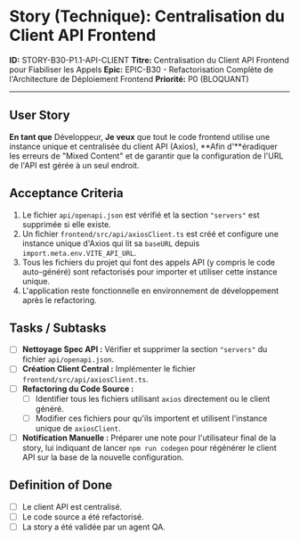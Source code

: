 # Story (Technique): Centralisation du Client API Frontend

**ID:** STORY-B30-P1.1-API-CLIENT
**Titre:** Centralisation du Client API Frontend pour Fiabiliser les Appels
**Epic:** EPIC-B30 - Refactorisation Complète de l'Architecture de Déploiement Frontend
**Priorité:** P0 (BLOQUANT)

---

## User Story

**En tant que** Développeur,
**Je veux** que tout le code frontend utilise une instance unique et centralisée du client API (Axios),
**Afin d'**éradiquer les erreurs de "Mixed Content" et de garantir que la configuration de l'URL de l'API est gérée à un seul endroit.

## Acceptance Criteria

1.  Le fichier `api/openapi.json` est vérifié et la section `"servers"` est supprimée si elle existe.
2.  Un fichier `frontend/src/api/axiosClient.ts` est créé et configure une instance unique d'Axios qui lit sa `baseURL` depuis `import.meta.env.VITE_API_URL`.
3.  Tous les fichiers du projet qui font des appels API (y compris le code auto-généré) sont refactorisés pour importer et utiliser cette instance unique.
4.  L'application reste fonctionnelle en environnement de développement après le refactoring.

## Tasks / Subtasks

- [ ] **Nettoyage Spec API :** Vérifier et supprimer la section `"servers"` du fichier `api/openapi.json`.
- [ ] **Création Client Central :** Implémenter le fichier `frontend/src/api/axiosClient.ts`.
- [ ] **Refactoring du Code Source :**
    - [ ] Identifier tous les fichiers utilisant `axios` directement ou le client généré.
    - [ ] Modifier ces fichiers pour qu'ils importent et utilisent l'instance unique de `axiosClient`.
- [ ] **Notification Manuelle :** Préparer une note pour l'utilisateur final de la story, lui indiquant de lancer `npm run codegen` pour régénérer le client API sur la base de la nouvelle configuration.

## Definition of Done

- [ ] Le client API est centralisé.
- [ ] Le code source a été refactorisé.
- [ ] La story a été validée par un agent QA.